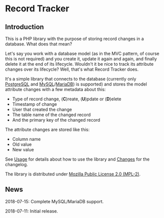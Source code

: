 # Record Tracker
## Introduction

This is a PHP library with the purpose of storing record changes in a database. What does that mean?

Let's say you work with a database model (as in the MVC pattern, of course this is not required) and you create it, update it again and again, and finally delete it at the end of its lifecycle. Wouldn't it be nice to track its attribute changes over its lifecycle? Well, that's what Record Tracker does.

It's a simple library that connects to the database (currently only [PostgreSQL](https://www.postgresql.org/) and [MySQL](https://www.mysql.com/)/[MariaDB](https://mariadb.org)) is supported) and stores the model attribute changes with a few metadata about this:

- Type of record change, (**C**)reate, (**U**)pdate or (**D**)elete
- Timestamp of change
- User that created the change
- The table name of the changed record
- And the primary key of the changed record

The attribute changes are stored like this:

- Column name
- Old value
- New value

See [Usage](USAGE.md) for details about how to use the library and [Changes](CHANGES.md) for the changelog. 

The library is distributed under [Mozilla Public License 2.0 (MPL-2)](https://www.mozilla.org/en-US/MPL/2.0/).

## News
2018-07-15: Complete MySQL/MariaDB support.

2018-07-11: Initial release.
